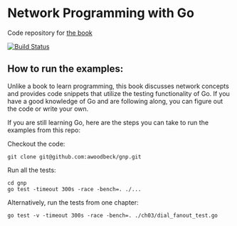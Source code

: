 # Network Programming with Go
Code repository for [the book](https://nostarch.com/networkprogrammingwithgo)


[![Build Status](https://travis-ci.org/awoodbeck/gnp.svg?branch=master)](https://travis-ci.org/awoodbeck/gnp)

## How to run the examples:
Unlike a book to learn programming, this book discusses network concepts and provides code snippets that utilize the testing functionality of Go. If you have a good knowledge of Go and are following along, you can figure out the code or write your own.

If you are still learning Go, here are the steps you can take to run the examples from this repo:

Checkout the code:

    git clone git@github.com:awoodbeck/gnp.git

Run all the tests:

    cd gnp
    go test -timeout 300s -race -bench=. ./...
    
Alternatively, run the tests from one chapter:

    go test -v -timeout 300s -race -bench=. ./ch03/dial_fanout_test.go
